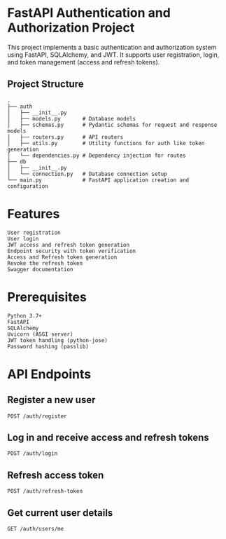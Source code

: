 # FastAPI Authentication and Authorization Project

This project implements a basic authentication and authorization system using FastAPI, SQLAlchemy, and JWT. It supports user registration, login, and token management (access and refresh tokens).

## Project Structure

```plaintext
.
├── auth
│   ├── __init__.py
│   ├── models.py       # Database models
│   ├── schemas.py      # Pydantic schemas for request and response models
│   ├── routers.py      # API routers
│   ├── utils.py        # Utility functions for auth like token generation
│   └── dependencies.py # Dependency injection for routes
├── db
│   ├── __init__.py
│   └── connection.py   # Database connection setup
└── main.py             # FastAPI application creation and configuration

```

# Features
```plaintext
User registration
User login
JWT access and refresh token generation
Endpoint security with token verification
Access and Refresh token generation
Revoke the refresh token
Swagger documentation
```

# Prerequisites
```plaintext
Python 3.7+
FastAPI
SQLAlchemy
Uvicorn (ASGI server)
JWT token handling (python-jose)
Password hashing (passlib)
```

# API Endpoints
## Register a new user
```plaintext
POST /auth/register
```
## Log in and receive access and refresh tokens
```plaintext
POST /auth/login
```
## Refresh access token
```plaintext
POST /auth/refresh-token
```
## Get current user details
```plaintext
GET /auth/users/me
```
